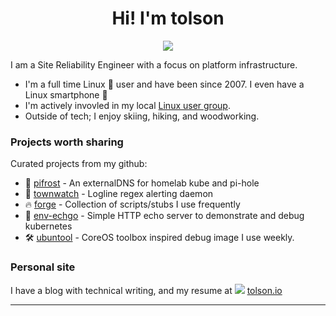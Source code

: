 
<h1 align="center">Hi! I'm tolson</h1>
<p align="center">
<p align="center"><img src="https://tolson.io/assets/neature.jpg"/></p>
<p align="center">

I am a Site Reliability Engineer with a focus on platform infrastructure.

- I'm a full time Linux 🐧 user and have been since 2007. I even have a Linux smartphone 🤦
- I'm actively invovled in my local [Linux user group](https://www.meetup.com/PenguinsUnbound/).
- Outside of tech; I enjoy skiing, hiking, and woodworking.

### Projects worth sharing

Curated projects from my github:

- 🌈 [pifrost](https://github.com/tolson-vkn/pifrost) - An externalDNS for homelab kube and pi-hole
- 👀 [townwatch](https://github.com/tolson-vkn/townwatch) - Logline regex alerting daemon
- 🔥 [forge](https://github.com/tolson-vkn/forge) - Collection of scripts/stubs I use frequently
- 🦇 [env-echgo](https://github.com/tolson-vkn/env-echgo) - Simple HTTP echo server to demonstrate and debug kubernetes
- 🛠 [ubuntool](https://github.com/tolson-vkn/ubuntool) - CoreOS toolbox inspired debug image I use weekly.

### Personal site

I have a blog with technical writing, and my resume at <img src="https://tolson.io/assets/favicon.png">&nbsp;[tolson.io](https://tolson.io)

---
